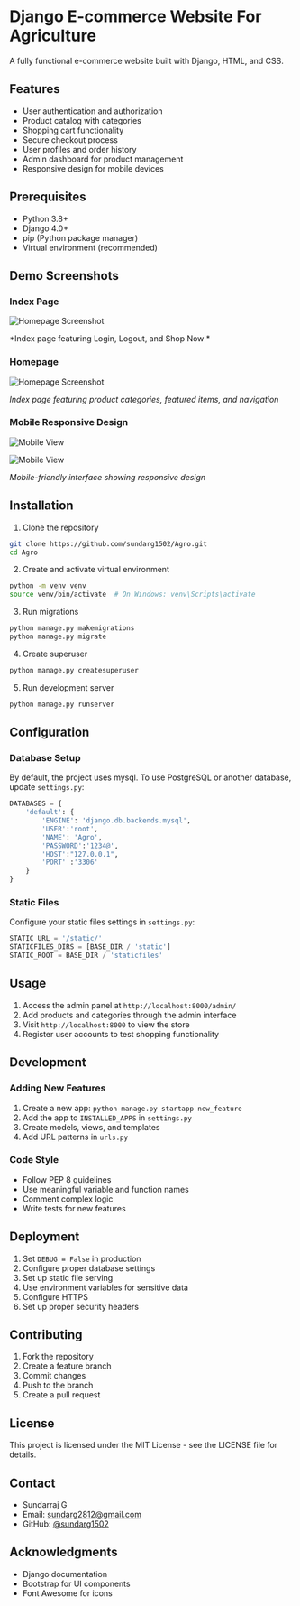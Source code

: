 # Django E-commerce Website For Agriculture

A fully functional e-commerce website built with Django, HTML, and CSS.

## Features

- User authentication and authorization
- Product catalog with categories
- Shopping cart functionality
- Secure checkout process
- User profiles and order history
- Admin dashboard for product management
- Responsive design for mobile devices

## Prerequisites

- Python 3.8+
- Django 4.0+
- pip (Python package manager)
- Virtual environment (recommended)

## Demo Screenshots

### Index Page
![Homepage Screenshot](/static/images/Screenshots/index.png)

*Index page featuring Login, Logout, and Shop Now *

### Homepage
![Homepage Screenshot](/static/images/Screenshots/home.png)

*Index page featuring product categories, featured items, and navigation*

<!-- ### Product Catalog
![Product Catalog](/screenshots/product-catalog.png)
*Product listing page with user and catagory filters functionality* -->

<!-- ### Product Detail
![Product Detail](/screenshots/product-detail.png)
*Detailed product view with images, description, and add to cart option* -->

<!-- ### Shopping Cart
![Shopping Cart](/screenshots/shopping-cart.png)
*Shopping cart with product quantities and checkout options* -->

<!-- ### Checkout Process
![Checkout Process](/screenshots/checkout.png)
*Secure checkout page with shipping and payment details* -->

<!-- ### Admin Dashboard
![Admin Dashboard](/screenshots/admin-dashboard.png)
*Administrative interface for managing products, orders, and users* -->

### Mobile Responsive Design
![Mobile View](/static/images/Screenshots/responsivehome.png)

![Mobile View](/static/images/Screenshots/responsiveproducts.png)

*Mobile-friendly interface showing responsive design*


## Installation

1. Clone the repository
```bash
git clone https://github.com/sundarg1502/Agro.git
cd Agro
```

2. Create and activate virtual environment
```bash
python -m venv venv
source venv/bin/activate  # On Windows: venv\Scripts\activate
```

3. Run migrations
```bash
python manage.py makemigrations
python manage.py migrate
```

4. Create superuser
```bash
python manage.py createsuperuser
```

5. Run development server
```bash
python manage.py runserver
```

## Configuration

### Database Setup
By default, the project uses mysql. To use PostgreSQL or another database, update `settings.py`:

```python
DATABASES = {
    'default': {
        'ENGINE': 'django.db.backends.mysql',
        'USER':'root',
        'NAME': 'Agro',
        'PASSWORD':'1234@',
        'HOST':"127.0.0.1",
        'PORT' :'3306'
    }
}
```

### Static Files
Configure your static files settings in `settings.py`:

```python
STATIC_URL = '/static/'
STATICFILES_DIRS = [BASE_DIR / 'static']
STATIC_ROOT = BASE_DIR / 'staticfiles'
```

## Usage

1. Access the admin panel at `http://localhost:8000/admin/`
2. Add products and categories through the admin interface
3. Visit `http://localhost:8000` to view the store
4. Register user accounts to test shopping functionality

## Development

### Adding New Features
1. Create a new app: `python manage.py startapp new_feature`
2. Add the app to `INSTALLED_APPS` in `settings.py`
3. Create models, views, and templates
4. Add URL patterns in `urls.py`

### Code Style
- Follow PEP 8 guidelines
- Use meaningful variable and function names
- Comment complex logic
- Write tests for new features

## Deployment

1. Set `DEBUG = False` in production
2. Configure proper database settings
3. Set up static file serving
4. Use environment variables for sensitive data
5. Configure HTTPS
6. Set up proper security headers

## Contributing

1. Fork the repository
2. Create a feature branch
3. Commit changes
4. Push to the branch
5. Create a pull request

## License

This project is licensed under the MIT License - see the LICENSE file for details.

## Contact

- Sundarraj G
- Email: sundarg2812@gmail.com
- GitHub: [@sundarg1502](https://github.com/sundarg1502)

## Acknowledgments

- Django documentation
- Bootstrap for UI components
- Font Awesome for icons


